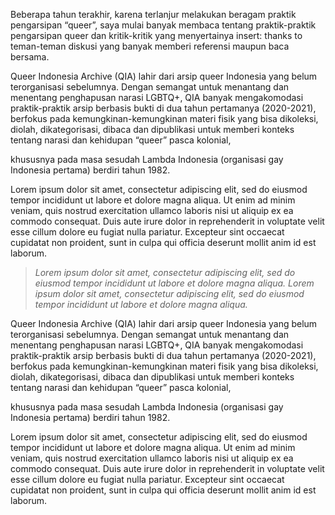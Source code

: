 Beberapa tahun terakhir, karena terlanjur melakukan beragam praktik pengarsipan “queer”, 
saya mulai banyak membaca tentang praktik-praktik pengarsipan queer dan kritik-kritik 
yang menyertainya insert: thanks to teman-teman diskusi yang banyak memberi referensi maupun baca bersama. 

Queer Indonesia Archive (QIA) lahir dari arsip queer Indonesia yang belum terorganisasi 
sebelumnya. Dengan semangat untuk menantang dan menentang penghapusan narasi LGBTQ+, 
QIA banyak mengakomodasi praktik-praktik arsip berbasis bukti di dua tahun pertamanya (2020-2021), 
berfokus pada kemungkinan-kemungkinan materi fisik yang bisa dikoleksi, diolah, dikategorisasi, 
dibaca dan dipublikasi untuk memberi konteks tentang narasi dan kehidupan “queer” pasca kolonial, 

khususnya pada masa sesudah Lambda Indonesia (organisasi gay Indonesia pertama) berdiri tahun 1982. 

Lorem ipsum dolor sit amet, consectetur adipiscing elit, 
sed do eiusmod tempor incididunt ut labore et dolore magna aliqua.
Ut enim ad minim veniam, quis nostrud exercitation ullamco laboris nisi ut aliquip ex ea commodo consequat. 
Duis aute irure dolor in reprehenderit in voluptate velit esse cillum dolore eu fugiat nulla pariatur. 
Excepteur sint occaecat cupidatat non proident, sunt in culpa qui officia deserunt mollit anim id est laborum.

<blockquote>
<i>
    Lorem ipsum dolor sit amet, consectetur adipiscing elit, 
    sed do eiusmod tempor incididunt ut labore et dolore magna aliqua.
    Lorem ipsum dolor sit amet, consectetur adipiscing elit, 
    sed do eiusmod tempor incididunt ut labore et dolore magna aliqua.
</i>
</blockquote>


Queer Indonesia Archive (QIA) lahir dari arsip queer Indonesia yang belum terorganisasi 
sebelumnya. Dengan semangat untuk menantang dan menentang penghapusan narasi LGBTQ+, 
QIA banyak mengakomodasi praktik-praktik arsip berbasis bukti di dua tahun pertamanya (2020-2021), 
berfokus pada kemungkinan-kemungkinan materi fisik yang bisa dikoleksi, diolah, dikategorisasi, 
dibaca dan dipublikasi untuk memberi konteks tentang narasi dan kehidupan “queer” pasca kolonial, 

khususnya pada masa sesudah Lambda Indonesia (organisasi gay Indonesia pertama) berdiri tahun 1982. 

Lorem ipsum dolor sit amet, consectetur adipiscing elit, 
sed do eiusmod tempor incididunt ut labore et dolore magna aliqua.
Ut enim ad minim veniam, quis nostrud exercitation ullamco laboris nisi ut aliquip ex ea commodo consequat. 
Duis aute irure dolor in reprehenderit in voluptate velit esse cillum dolore eu fugiat nulla pariatur. 
Excepteur sint occaecat cupidatat non proident, sunt in culpa qui officia deserunt mollit anim id est laborum.

